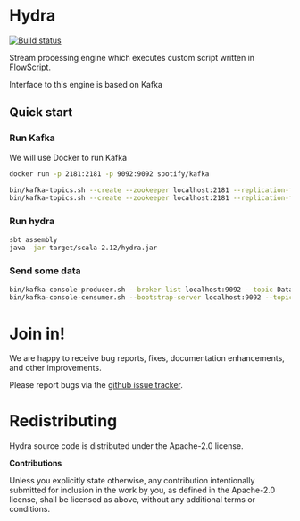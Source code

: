 # Hydra

[![Build status](https://travis-ci.org/carldata/hydra.svg?branch=master)](https://travis-ci.org/carldata/hydra)

Stream processing engine which executes custom script written in [FlowScript](http://github.com/carldata/flow-script).

Interface to this engine is based on Kafka
 
## Quick start

### Run Kafka

We will use Docker to run Kafka 
```bash
docker run -p 2181:2181 -p 9092:9092 spotify/kafka

bin/kafka-topics.sh --create --zookeeper localhost:2181 --replication-factor 1 --partitions 1 --topic DataIn
bin/kafka-topics.sh --create --zookeeper localhost:2181 --replication-factor 1 --partitions 1 --topic DataOut
```

### Run hydra
 
 ```bash
sbt assembly
java -jar target/scala-2.12/hydra.jar 
 ```

### Send some data
```bash
bin/kafka-console-producer.sh --broker-list localhost:9092 --topic DataIn
bin/kafka-console-consumer.sh --bootstrap-server localhost:9092 --topic DataOut --from-beginning
```

 
# Join in!

We are happy to receive bug reports, fixes, documentation enhancements,
and other improvements.

Please report bugs via the
[github issue tracker](http://github.com/carldata/hydra/issues).



# Redistributing

Hydra source code is distributed under the Apache-2.0 license.

**Contributions**

Unless you explicitly state otherwise, any contribution intentionally submitted
for inclusion in the work by you, as defined in the Apache-2.0 license, shall be
licensed as above, without any additional terms or conditions.
